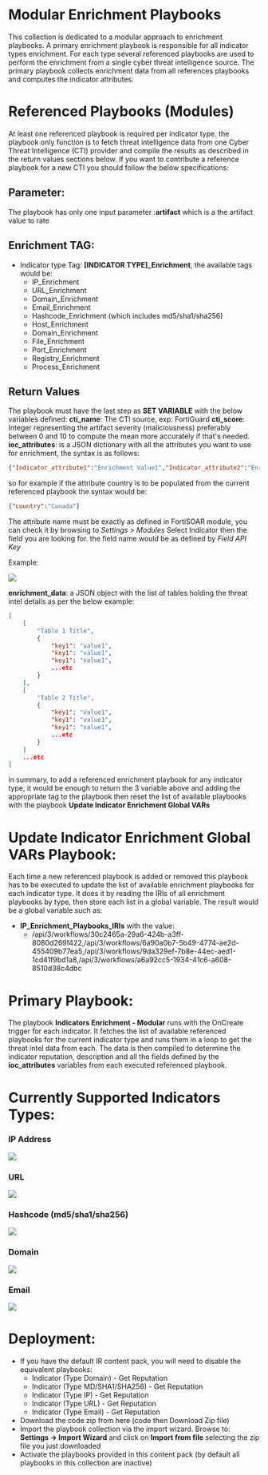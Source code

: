 # Modular Enrichment Playbooks
This collection is dedicated to a modular approach to enrichment playbooks. A primary enrichment playbook is responsible for all indicator types enrichment.
For each type several referenced playbooks are used to perform the enrichment from a single cyber threat intelligence source.
The primary playbook collects enrichment data from all references playbooks and computes the indicator attributes.

# Referenced Playbooks (Modules)
At least one referenced playbook is required per indicator type. the playbook only function is to fetch threat intelligence data from one Cyber Threat Intelligence (CTI) provider and compile the results as described in the return values sections below.
If you want to contribute a reference playbook for a new CTI you should follow the below specifications:

## Parameter:
The playbook has only one input parameter :**artifact** which is a the artifact value to rate

## Enrichment TAG:
- Indicator type Tag: **[INDICATOR TYPE]_Enrichment**, the available tags would be:
    - IP_Enrichment
    - URL_Enrichment
    - Domain_Enrichment
    - Email_Enrichment
    - Hashcode_Enrichment (which includes md5/sha1/sha256)
    - Host_Enrichment
    - Domain_Enrichment  
    - File_Enrichment  
    - Port_Enrichment  
    - Registry_Enrichment  
    - Process_Enrichment

## Return Values
The playbook must have the last step as **SET VARIABLE** with the below variables defined:
**cti_name**: The CTI source, exp: FortiGuard
**cti_score**: Integer representing the artifact severity (maliciousness) preferably between 0 and 10 to compute the mean more accurately if that's needed.
**ioc_attributes**: is a JSON dictionary with all the attributes you want to use for enrichment, the syntax is as follows:
```json
{"Indicator_attribute1":"Enrichment Value1","Indicator_attribute2":"Enrichment Value2"...etc}
```
so for example if the attribute country is to be populated from the current referenced playbook the syntax would be:

```json
{"country":"Canada"}
```
The attribute name must be exactly as defined in FortiSOAR module, you can check it by browsing to *Settings > Modules* Select Indicator then the field you are looking for. the field name would be as defined by *Field API Key*

Example: 

![](garh.png)

**enrichment_data**: a JSON object with the list of tables holding the threat intel details as per the below example:

```json
[
    [
        "Table 1 Title",
        {
            "key1": "value1",
            "key1": "value1",
            "key1": "value1",
            ...etc                
        }
    ],
    [
        "Table 2 Title",
        {
            "key1": "value1",
            "key1": "value1",
            "key1": "value1",
            ...etc                
        }
    ]
    ...etc
]
```


in summary, to add a referenced enrichment playbook for any indicator type, it would be enough to return the 3 variable above and adding the appropriate tag to the playbook then reset the list of available playbooks with the playbook **Update Indicator Enrichment Global VARs**

# Update Indicator Enrichment Global VARs Playbook:

Each time a new referenced playbook is added or removed this playbook has to be executed to update the list of available enrichment playbooks for each indicator type. It does it by reading the IRIs of all enrichment playbooks by type, then store each list in a global variable.
The result would be a global variable such as:
- **IP_Enrichment_Playbooks_IRIs** with the value:
    - /api/3/workflows/30c2465a-29a6-424b-a3ff-8080d269f422,/api/3/workflows/6a90a0b7-5b49-4774-ae2d-455409b77ea5,/api/3/workflows/9da329ef-7b8e-44ec-aed1-1cd41f9bd1a8,/api/3/workflows/a6a92cc5-1934-41c6-a608-8510d38c4dbc

# Primary Playbook: 

The playbook **Indicators Enrichment - Modular** runs with the OnCreate trigger for each indicator. It fetches the list of available referenced playbooks for the current indicator type and runs them in a loop to get the threat intel data from each. The data is then compiled to determine the indicator reputation, description and all the fields defined by the **ioc_attributes** variables from each executed referenced playbook.


# Currently Supported Indicators Types:

### IP Address

![](ip_indicator.png)

### URL

![](url_indicator.png)

### Hashcode (md5/sha1/sha256)

![](hash_indicator.png)

### Domain

![](domain_indicator.png)

### Email

![](email_indicator.png)

# Deployment:

- If you have the default IR content pack, you will need to disable the equivalent playbooks:
    - Indicator (Type Domain) - Get Reputation
    - Indicator (Type MD/SHA1/SHA256) - Get Reputation
    - Indicator (Type IP) - Get Reputation
    - Indicator (Type URL) - Get Reputation
    - Indicator (Type Email) - Get Reputation
- Download the code zip from here (code then Download Zip file)
- Import the playbook collection via the import wizard. Browse to: **Settings -> Import Wizard** and click on **Import from file** selecting the zip file you just downloaded
- Activate the playbooks provided in this content pack (by default all playbooks in this collection are inactive)
